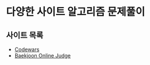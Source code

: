 # 다양한 사이트 알고리즘 문제풀이

## 사이트 목록
- [Codewars](https://www.codewars.com)
- [Baekjoon Online Judge](https://www.acmicpc.net/)
